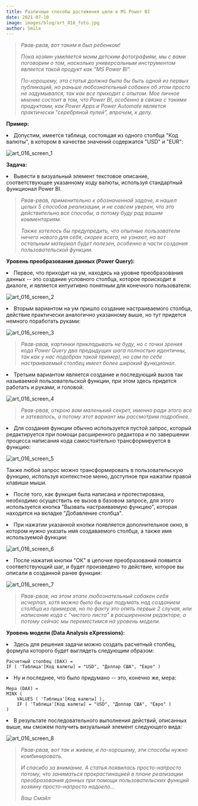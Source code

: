 ```yaml
---
title: Различные способы достижения цели в MS Power BI
date: 2021-07-10
image: images/blog/art_016_foto.jpg
author: Smile
---
```


> *Рвав-рвав, вот таким я был ребенком!*
>
> *Пока хозяин умиляется моим детским фотографиям, мы с вами поговорим о том, насколько универсальным инструментом является такой продукт как "MS Power BI".*
>
> *По-хорошему, эта статья должна была бы быть одной из первых публикаций, но раньше любознательный собакен об этом просто не задумывался, так как все приходит с опытом. Мое личное мнение состоит в том, что Power BI, особенно в связке с такими продуктами, как Power Apps и Power Automate является практически "серебряной пулей", впрочем, к делу.*


**Пример:**

**<li>** Допустим, имеется таблица, состоящая из одного столбца "Код валюты", в котором в качестве значений содержатся "USD" и "EUR":

![art_016_screen_1](https://kkadikin.ru/images/blog/art_016_screen_1.jpg)


**Задача:**

**<li>** Вывести в визуальный элемент текстовое описание, соответствующее указанному коду валюты, используя стандартный функционал Power BI.

> *Рвав-рвав, применительно к обозначенной задаче, я нашел целых 5 способов реализации, и не совсем уверен, что это действительно все способы, а потому буду рад вашим комментариям.*
>
> *Также хотелось бы предупредить, что опытные пользователи ничего нового для себя, скорее всего, не узнают, но вот остальным материал будет полезен, особенно в части создания пользовательской функции.*


**Уровень преобразования данных (Power Query):**

**<li>** Первое, что приходит на ум, находясь на уровне преобразования данных -- это создание условного столбца, которое происходит в диалоге, и является интуитивно понятным для конечного пользователя:

![art_016_screen_2](https://kkadikin.ru/images/blog/art_016_screen_2.jpg)

**<li>** Вторым вариантом на ум пришло создание настраиваемого столбца, действие практически аналогично указанному выше, но тут придется немного поработать руками:

![art_016_screen_3](https://kkadikin.ru/images/blog/art_016_screen_3.jpg)

> *Рвав-рвав, картинки прикладывать не буду, но с точки зрения кода Power Query два предыдущих шага полностью идентичны, так как у нас подобран такой пример), но сам по себе настраиваемый столбец имеет более широкий функционал.*

**<li>** Третьим вариантом является создание и последующий вызов так называемой пользовательской функции, при этом здесь придется работать и руками, и головой:

![art_016_screen_4](https://kkadikin.ru/images/blog/art_016_screen_4.JPG)

> *Рвав-рвав, открою вам маленький секрет, именно ради этого все и затевалось, а потому этот вариант мы рассмотрим подробнее.*

**<li>** Для создания функции обычно используется пустой запрос, который редактируется при помощи расширенного редактора и по завершении процесса написания кода самостоятельно трансформируется в функцию:

![art_016_screen_5](https://kkadikin.ru/images/blog/art_016_screen_5.JPG)

Также любой запрос можно трансформировать в пользовательскую функцию, используя контекстное меню, доступное при нажатии правой клавиши мыши.

**<li>** После того, как функция была написана и протестирована, необходимо осуществить ее вызов в базовом запросе, для этого используется кнопка "Вызвать настраиваемую функцию", которая находится на вкладке "Добавление столбца".

**<li>** При нажатии указанной кнопки появляется дополнительное окно, в котором нужно указать имя создаваемого столбца, а также имя используемой функции:

![art_016_screen_6](https://kkadikin.ru/images/blog/art_016_screen_6.JPG)

**<li>** После нажатия кнопки "ОК" в цепочке преобразований появится соответствующий шаг, и будет произведено то действие, которое вы описали в созданной ранее функции:

![art_016_screen_7](https://kkadikin.ru/images/blog/art_016_screen_7.JPG)

> *Рвав-рвав, на этом этапе любознательный собакен себя исчерпал, хотя можно было бы еще подумать над созданием столбца из примеров, но по факту это опять первые 2 случая, или написание кода с "чистого листа" в расширенном редакторе, а потому сейчас мы переместимся на уровень модели.*


**Уровень модели (Data Analysis eXpressions):**

**<li>** Здесь для решения задачи можно создать расчетный столбец, формула которого будет выглядеть следующим образом:

```dax
Расчетный столбец (DAX) = 
IF ( 'Таблица'[Код валюты] = "USD", "Доллар США", "Евро" )
```

**<li>** Ну и последнее, что было придумано -- это, конечно же, мера:

```dax
Мера (DAX) = 
MINX (
    VALUES ( 'Таблица'[Код валюты] ),
    IF ( 'Таблица'[Код валюты] = "USD", "Доллар США", "Евро" )
)
```

**<li>** В результате последовательного выполнения действий, описанных выше, мы сможем получить визуальный элемент следующего вида:

![art_016_screen_8](https://kkadikin.ru/images/blog/art_016_screen_8.JPG)


> *Рвав-рвав, вот так и живем, и по-хорошему, эти способы нужно комбинировать.*
>
> *И спасибо за внимание. А статья появилась просто-напросто потому, что заниматься прокрастинацией в плане реализации преобразования данных при помощи пользовательских функций хозяину просто-напросто надоело...*
>
> *Ваш Смайл*
